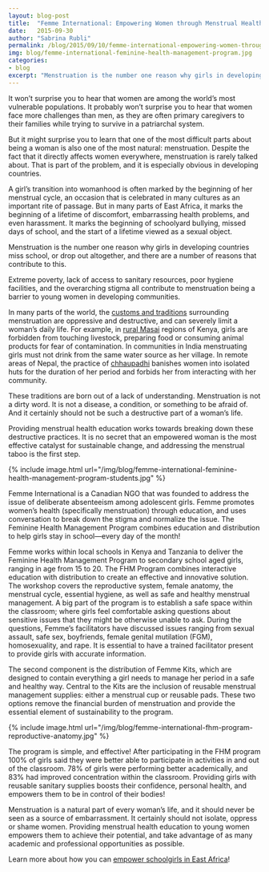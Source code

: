 ```yaml
---
layout: blog-post
title:  "Femme International: Empowering Women through Menstrual Health Education"
date:   2015-09-30
author: "Sabrina Rubli"
permalink: /blog/2015/09/10/femme-international-empowering-women-through-menstrual-health-education/
img: blog/femme-international-feminine-health-management-program.jpg
categories:
- blog
excerpt: "Menstruation is the number one reason why girls in developing countries miss school, or drop out altogether, and there are a number of reasons that contribute to this ..."
---
```


It won&rsquo;t surprise you to hear that women are among the world&rsquo;s most vulnerable populations. It probably won&rsquo;t surprise you to hear that women face more challenges than men, as they are often primary caregivers to their families while trying to survive in a patriarchal system.

But it might surprise you to learn that one of the most difficult parts about being a woman is also one of the most natural: menstruation. Despite the fact that it directly affects women everywhere, menstruation is rarely talked about. That is part of the problem, and it is especially obvious in developing countries.

A girl&rsquo;s transition into womanhood is often marked by the beginning of her menstrual cycle, an occasion that is celebrated in many cultures as an important rite of passage. But in many parts of East Africa, it marks the beginning of a lifetime of discomfort, embarrassing health problems, and even harassment. It marks the beginning of schoolyard bullying, missed days of school, and the start of a lifetime viewed as a sexual object.

Menstruation is the number one reason why girls in developing countries miss school, or drop out altogether, and there are a number of reasons that contribute to this.

Extreme poverty, lack of access to sanitary resources, poor hygiene facilities, and the overarching stigma all contribute to menstruation being a barrier to young women in developing communities.

In many parts of the world, the <a class="text-link" target="_blank" href="http://www.femmeinternational.org/the-issue.html">customs and traditions</a> surrounding menstruation are oppressive and destructive, and can severely limit a woman&rsquo;s daily life. For example, in <a class="text-link" target="_blank" href="https://www.youtube.com/watch?v=EFWZpQ7zpjo">rural Masai</a> regions of Kenya, girls are forbidden from touching livestock, preparing food or consuming animal products for fear of contamination. In communities in India menstruating girls must not drink from the same water source as her village. In remote areas of Nepal, the practice of <a class="text-link" target="_blank" href="http://time.com/3811181/chhaupadi-ritual-nepal/">chhaupadhi</a> banishes women into isolated huts for the duration of her period and forbids her from interacting with her community.

These traditions are born out of a lack of understanding. Menstruation is not a dirty word. It is not a disease, a condition, or something to be afraid of. And it certainly should not be such a destructive part of a woman&rsquo;s life.

Providing menstrual health education works towards breaking down these destructive practices. It is no secret that an empowered woman is the most effective catalyst for sustainable change, and addressing the menstrual taboo is the first step.

{% include image.html url="/img/blog/femme-international-feminine-health-management-program-students.jpg" %}

Femme International is a Canadian NGO that was founded to address the issue of deliberate absenteeism among adolescent girls. Femme promotes women’s health (specifically menstruation) through education, and uses conversation to break down the stigma and normalize the issue. The Feminine Health Management Program combines education and distribution to help girls stay in school&mdash;every day of the month!

Femme works within local schools in Kenya and Tanzania to deliver the Feminine Health Management Program to secondary school aged girls, ranging in age from 15 to 20. The FHM Program combines interactive education with distribution to create an effective and innovative solution. The workshop covers the reproductive system, female anatomy, the menstrual cycle, essential hygiene, as well as safe and healthy menstrual management. A big part of the program is to establish a safe space within the classroom; where girls feel comfortable asking questions about sensitive issues that they might be otherwise unable to ask. During the questions, Femme’s facilitators have discussed issues ranging from sexual assault, safe sex, boyfriends, female genital mutilation (FGM), homosexuality, and rape. It is essential to have a trained facilitator present to provide girls with accurate information.

The second component is the distribution of Femme Kits, which are designed to contain everything a girl needs to manage her period in a safe and healthy way. Central to the Kits are the inclusion of reusable menstrual management supplies: either a menstrual cup or reusable pads. These two options remove the financial burden of menstruation and provide the essential element of sustainability to the program.

{% include image.html url="/img/blog/femme-international-fhm-program-reproductive-anatomy.jpg" %}

The program is simple, and effective! After participating in the FHM program 100% of girls said they were better able to participate in activities in and out of the classroom. 78% of girls were performing better academically, and 83% had improved concentration within the classroom. Providing girls with reusable sanitary supplies boosts their confidence, personal health, and empowers them to be in control of their bodies!

Menstruation is a natural part of every woman&rsquo;s life, and it should never be seen as a source of embarrassment. It certainly should not isolate, oppress or shame women. Providing menstrual health education to young women empowers them to achieve their potential, and take advantage of as many academic and professional opportunities as possible.

Learn more about how you can <a class="text-link" target="_blank" href="http://www.femmeinternational.org/donate-now.html">empower schoolgirls in East Africa</a>!